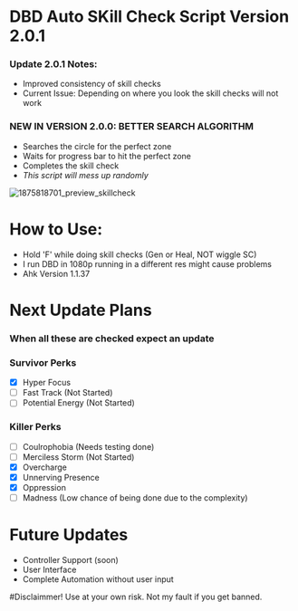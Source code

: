 # DBD Auto SKill Check Script Version 2.0.1
### Update 2.0.1 Notes:
* Improved consistency of skill checks
* Current Issue: Depending on where you look the skill checks will not work

### NEW IN VERSION 2.0.0: BETTER SEARCH ALGORITHM
* Searches the circle for the perfect zone
* Waits for progress bar to hit the perfect zone
* Completes the skill check
* *This script will mess up randomly*

![1875818701_preview_skillcheck](https://github.com/wVibzz/DeadByDaylight-Auto-Skill-Check/assets/113342610/df3b0560-2379-47f5-a83b-2fef3e608b8d)


# How to Use:
* Hold 'F' while doing skill checks (Gen or Heal, NOT wiggle SC)
* I run DBD in 1080p running in a different res might cause problems
* Ahk Version 1.1.37

# Next Update Plans 
### When all these are checked expect an update
### Survivor Perks
- [x] Hyper Focus
- [ ] Fast Track (Not Started)
- [ ] Potential Energy (Not Started)

### Killer Perks
- [ ] Coulrophobia (Needs testing done)
- [ ] Merciless Storm (Not Started)
- [x] Overcharge
- [x] Unnerving Presence
- [x] Oppression
- [ ] Madness (Low chance of being done due to the complexity)

# Future Updates
* Controller Support (soon)
* User Interface
* Complete Automation without user input


#Disclaimmer!
Use at your own risk. Not my fault if you get banned.
